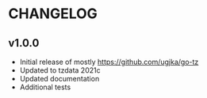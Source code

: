 CHANGELOG
=========

v1.0.0
------
 - Initial release of mostly https://github.com/ugjka/go-tz
 - Updated to tzdata 2021c
 - Updated documentation
 - Additional tests
